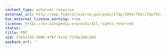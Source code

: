 ```yaml
---
content_type: external-resource
external_url: http://www.federalreserve.gov/pubs/ifdp/2004/792/ifdp792r.pdf
has_external_license_warning: true
license: https://en.wikipedia.org/wiki/All_rights_reserved
status: ''
title: PDF
uid: 53b5176d-508b-4f87-91c6-71f0a198c5b9
wayback_url: ''
---
```

